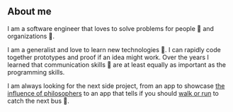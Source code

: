 About me
---------------

I am a software engineer that loves to solve problems for people 🧑 and organizations 💼. 

I am a generalist and love to learn new technologies 🚀. I can rapidly code together prototypes and proof if an idea might work. Over the years I learned that communication skills 💬 are at least equally as important as the programming skills. 

I am always looking for the next side project, from an app to showcase [the influence of philosophers](https://influence.danielbeeke.nl) to an app that tells if you should [walk or run](https://ov.danielbeeke.nl) to catch the next bus 🏃.